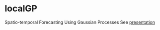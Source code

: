 # localGP
Spatio-temporal Forecasting Using Gaussian Processes
See [presentation](slides/icma-2019)

